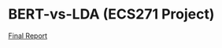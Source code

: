 # BERT-vs-LDA (ECS271 Project)
[Final Report](https://docs.google.com/document/d/1Y3O4gn82l1ce2bYKaJlCEQOMAh-Pm3XyKQ_vrJRdpHM/edit?usp=sharing)
